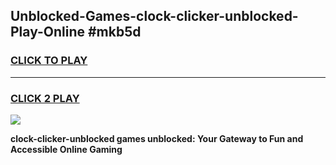 
## Unblocked-Games-clock-clicker-unblocked-Play-Online #mkb5d
<h3>
<a href="https://news.freeplayer.one?title=clock-clicker-unblocked&ref=3">CLICK TO PLAY</a></h3>
<hr>

<h3>
<a href="https://news.freeplayer.one?title=clock-clicker-unblocked&ref=3">CLICK 2 PLAY</a>
  
</h3>

<a href="https://news.freeplayer.one?title=clock-clicker-unblocked&ref=3"><img src="https://clearcache.store/games.png"></a>


**clock-clicker-unblocked games unblocked: Your Gateway to Fun and Accessible Online Gaming**
